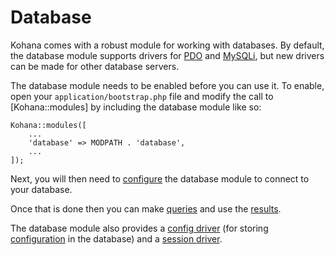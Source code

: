 # Database

Kohana comes with a robust module for working with databases. By default, the database module supports drivers for [PDO](http://php.net/pdo) and [MySQLi](http://php.net/mysqli), but new drivers can be made for other database servers.

The database module needs to be enabled before you can use it. To enable, open your `application/bootstrap.php` file and modify the call to [Kohana::modules] by including the database module like so:

    Kohana::modules([
        ...
        'database' => MODPATH . 'database',
        ...
    ]);

Next, you will then need to [configure](config) the database module to connect to your database.

Once that is done then you can make [queries](query) and use the [results](results).

The database module also provides a [config driver](../../guide-api/Config_Database) (for storing [configuration](../kohana/files/config) in the database) and a [session driver](../../guide-api/Session_Database).
